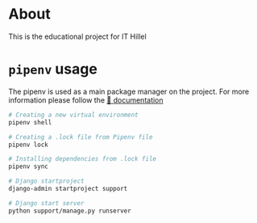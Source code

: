 # About

This is the educational project for IT Hillel

# `pipenv` usage

The pipenv is used as a main package manager on the project. For more information please follow the [🔗 documentation](https://pipenv.pypa.io/en/latest/)

```sh
# Creating a new virtual environment
pipenv shell

# Creating a .lock file from Pipenv file
pipenv lock

# Installing dependencies from .lock file
pipenv sync

# Django startproject
django-admin startproject support

# Django start server
python support/manage.py runserver  

```

